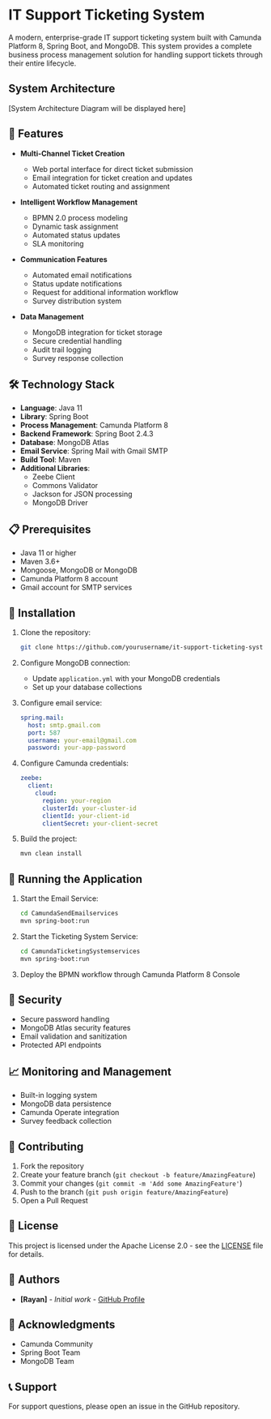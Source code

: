 # IT Support Ticketing System

A modern, enterprise-grade IT support ticketing system built with Camunda Platform 8, Spring Boot, and MongoDB. This system provides a complete business process management solution for handling support tickets through their entire lifecycle.

## System Architecture

[System Architecture Diagram will be displayed here]

## 🚀 Features

- **Multi-Channel Ticket Creation**
  - Web portal interface for direct ticket submission
  - Email integration for ticket creation and updates
  - Automated ticket routing and assignment

- **Intelligent Workflow Management**
  - BPMN 2.0 process modeling
  - Dynamic task assignment
  - Automated status updates
  - SLA monitoring

- **Communication Features**
  - Automated email notifications
  - Status update notifications
  - Request for additional information workflow
  - Survey distribution system

- **Data Management**
  - MongoDB integration for ticket storage
  - Secure credential handling
  - Audit trail logging
  - Survey response collection

## 🛠️ Technology Stack
- **Language**: Java 11
- **Library**: Spring Boot
- **Process Management**: Camunda Platform 8
- **Backend Framework**: Spring Boot 2.4.3
- **Database**: MongoDB Atlas
- **Email Service**: Spring Mail with Gmail SMTP
- **Build Tool**: Maven
- **Additional Libraries**:
  - Zeebe Client
  - Commons Validator
  - Jackson for JSON processing
  - MongoDB Driver

## 📋 Prerequisites

- Java 11 or higher
- Maven 3.6+
- Mongoose, MongoDB or MongoDB 
- Camunda Platform 8 account
- Gmail account for SMTP services

## 🔧 Installation

1. Clone the repository:
   ```bash
   git clone https://github.com/yourusername/it-support-ticketing-system.git
   ```

2. Configure MongoDB connection:
   - Update `application.yml` with your MongoDB credentials
   - Set up your database collections

3. Configure email service:
   ```yaml
   spring.mail:
     host: smtp.gmail.com
     port: 587
     username: your-email@gmail.com
     password: your-app-password
   ```

4. Configure Camunda credentials:
   ```yaml
   zeebe:
     client:
       cloud:
         region: your-region
         clusterId: your-cluster-id
         clientId: your-client-id
         clientSecret: your-client-secret
   ```

5. Build the project:
   ```bash
   mvn clean install
   ```

## 🚀 Running the Application

1. Start the Email Service:
   ```bash
   cd CamundaSendEmailservices
   mvn spring-boot:run
   ```

2. Start the Ticketing System Service:
   ```bash
   cd CamundaTicketingSystemservices
   mvn spring-boot:run
   ```

3. Deploy the BPMN workflow through Camunda Platform 8 Console

## 🔐 Security

- Secure password handling
- MongoDB Atlas security features
- Email validation and sanitization
- Protected API endpoints

## 📈 Monitoring and Management

- Built-in logging system
- MongoDB data persistence
- Camunda Operate integration
- Survey feedback collection

## 🤝 Contributing

1. Fork the repository
2. Create your feature branch (`git checkout -b feature/AmazingFeature`)
3. Commit your changes (`git commit -m 'Add some AmazingFeature'`)
4. Push to the branch (`git push origin feature/AmazingFeature`)
5. Open a Pull Request

## 📄 License

This project is licensed under the Apache License 2.0 - see the [LICENSE](LICENSE) file for details.

## 👥 Authors

- **[Rayan]** - *Initial work* - [GitHub Profile](https://github.com/RyanL2004)

## 🙏 Acknowledgments

- Camunda Community
- Spring Boot Team
- MongoDB Team

## 📞 Support

For support questions, please open an issue in the GitHub repository.

